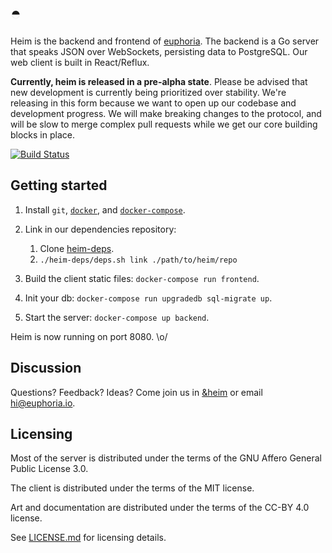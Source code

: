 # ◓

Heim is the backend and frontend of [euphoria](https://euphoria.io). The
backend is a Go server that speaks JSON over WebSockets, persisting data to
PostgreSQL. Our web client is built in React/Reflux.

**Currently, heim is released in a pre-alpha state**. Please be advised that
new development is currently being prioritized over stability. We're releasing
in this form because we want to open up our codebase and development progress.
We will make breaking changes to the protocol, and will be slow to merge
complex pull requests while we get our core building blocks in place.

[![Build Status](https://travis-ci.org/euphoria-io/heim.svg?branch=master)](https://travis-ci.org/euphoria-io/heim)

## Getting started

1. Install `git`, [`docker`](https://docs.docker.com/installation/), and
   [`docker-compose`](https://docs.docker.com/compose/install/).

2. Link in our dependencies repository:
    1. Clone [heim-deps](https://github.com/euphoria-io/heim-deps).
    2. `./heim-deps/deps.sh link ./path/to/heim/repo`

3. Build the client static files: `docker-compose run frontend`.

4. Init your db: `docker-compose run upgradedb sql-migrate up`.

5. Start the server: `docker-compose up backend`.

Heim is now running on port 8080. \o/

## Discussion

Questions? Feedback? Ideas? Come join us in
[&heim](https://euphoria.io/room/heim) or email hi@euphoria.io.

## Licensing

Most of the server is distributed under the terms of the GNU Affero General Public License 3.0.

The client is distributed under the terms of the MIT license.

Art and documentation are distributed under the terms of the CC-BY 4.0 license.

See [LICENSE.md](LICENSE.md) for licensing details.
